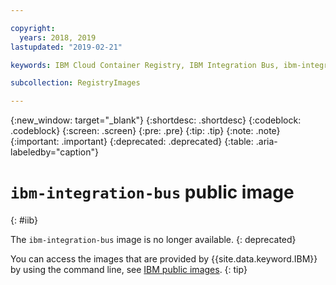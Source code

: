 ```yaml
---

copyright:
  years: 2018, 2019
lastupdated: "2019-02-21"

keywords: IBM Cloud Container Registry, IBM Integration Bus, ibm-integration-bus, container image, public image

subcollection: RegistryImages

---
```


{:new_window: target="_blank"}
{:shortdesc: .shortdesc}
{:codeblock: .codeblock}
{:screen: .screen}
{:pre: .pre}
{:tip: .tip}
{:note: .note}
{:important: .important}
{:deprecated: .deprecated}
{:table: .aria-labeledby="caption"}

# `ibm-integration-bus` public image
{: #iib}

The `ibm-integration-bus` image is no longer available.
{: deprecated}

You can access the images that are provided by {{site.data.keyword.IBM}} by using the command line, see [IBM public images](/docs/services/Registry?topic=registry-public_images#public_images).
{: tip}
